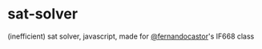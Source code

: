 # sat-solver

(inefficient) sat solver, javascript, made for [@fernandocastor](https://github.com/fernandocastor)'s IF668 class
